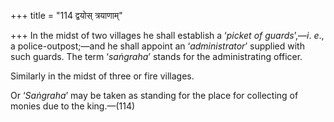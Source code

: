 +++
title = "114 द्वयोस् त्रयाणाम्"

+++
In the midst of two villages he shall establish a ‘*picket of
guards*’,—*i*. *e*., a police-outpost;—and he shall appoint an
‘*administrator*’ supplied with such guards. The term ‘*saṅgraha*’
stands for the administrating officer.

Similarly in the midst of three or fire villages.

Or ‘*Saṅgraha*’ may be taken as standing for the place for collecting of
monies due to the king.—(114)


